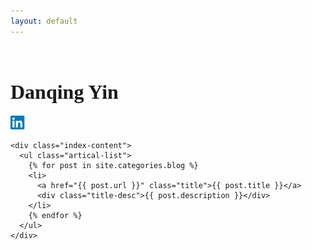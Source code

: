 ```yaml
---
layout: default
---
```


<body>
  <div class="index-wrapper">
    <div class="aside">
      <div class="info-card">
        <h1><font size="6" face = "Agency FB">Danqing Yin</font></h1>
        <a href="http://linkedin.com/in/danqing-yin-412a76b7" target="_blank"><img src="images/linkedin-icon-31.png" alt="" width="25"/></a>
      </div>
      <!--<div id="particles-js"></div>-->
    </div>

    <div class="index-content">
      <ul class="artical-list">
        {% for post in site.categories.blog %}
        <li>
          <a href="{{ post.url }}" class="title">{{ post.title }}</a>
          <div class="title-desc">{{ post.description }}</div>
        </li>
        {% endfor %}
      </ul>
    </div>
  </div>
</body>
